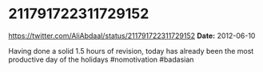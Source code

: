 # 211791722311729152
https://twitter.com/AliAbdaal/status/211791722311729152
**Date:** 2012-06-10

Having done a solid 1.5 hours of revision, today has already been the most productive day of the holidays #nomotivation #badasian
